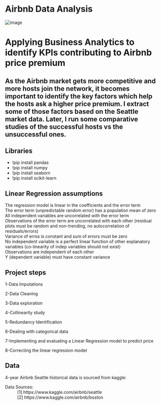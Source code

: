 # Airbnb Data Analysis


![image](https://user-images.githubusercontent.com/56700326/132815010-65a0318e-660b-4c76-9ec6-b3a1a734945b.png)


# Applying Business Analytics to identify KPIs contributing to Airbnb price premium 

As the Airbnb market gets more competitive and more hosts join the network, it becomes important to identify the key factors which help the hosts ask a higher price premium. I extract some of those factors based on the Seattle market data. Later, I run some comparative studies of the successful hosts vs the unsuccessful ones.  
--------
## Libraries

* !pip install pandas
* !pip install numpy
* !pip install seaborn 
* !pip install scikit-learn


## Linear Regression assumptions
<dl>
  
  <dt>The regression model is linear in the coefficients and the error term</dt>
  <dt>The error term (unpredictable random error) has a population mean of zero</dt>
  <dt>All independent variables are uncorrelated with the error term</dt>
  <dt>Observations of the error term are uncorrelated with each other (residual plots must be random and non-trending, no autocorrelation of residuals/errors)</dt>
  <dt>Variance of erros is constant and sum of errors must be zero</dt>
  <dt>No independent variable is a perfect linear function of other explanatory variables (co-linearity of indep variables should not exist)</dt>
  <dt>Observations are independent of each other</dt>
  <dt>Y (dependent variable) must have constant variance</dt>
  
</dl>
  

## Project steps
  
1-Data Imputations 
  
2-Data Cleaning
  
3-Data exploration
  
4-Collinearity study
  
5-Redundancy Identification
  
6-Dealing with categorical data
  
7-Implementing and evaluating a Linear Regression model to predict price
  
8-Correcting the linear regression model
  


  


 ## Data
  
4-year Airbnb Seattle historical data is sourced from kaggle:
  
  
  <dt>Data Sources:</dt>
  <dd>[1] https://www.kaggle.com/airbnb/seattle</dd>
  <dd>[2] https://www.kaggle.com/airbnb/boston</dd>
  
  
  


